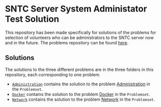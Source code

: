 # SNTC Server System Administator Test Solution

This repository has been made specifically for solutions of the problems for selection of volunteers who can be administrators to the SNTC server now and in the future. The problems  repository can be found [here](https://github.com/KamandPrompt/sysadmin-test).

## Solutions

The solutions to the three different problems are in the three folders in this repository, each corresponding to one problem.

 - [`Administration`](https://github.com/abhigyank/sysadmin-solution/tree/master/Administration) contains the solution to the problem [Administration](https://github.com/KamandPrompt/sysadmin-test/blob/master/Problemset/Administration.md) in the `Problemset`.
 - [`Docker`](https://github.com/abhigyank/sysadmin-solution/tree/master/Docker) contains the solution to the problem [Docker](https://github.com/KamandPrompt/sysadmin-test/blob/master/Problemset/Docker.md) in the `Problemset`.
 - [`Network`](https://github.com/abhigyank/sysadmin-solution/tree/master/Network) contains the solution to the problem [Network](https://github.com/KamandPrompt/sysadmin-test/blob/master/Problemset/Network.md) in the `Problemset`.
 
